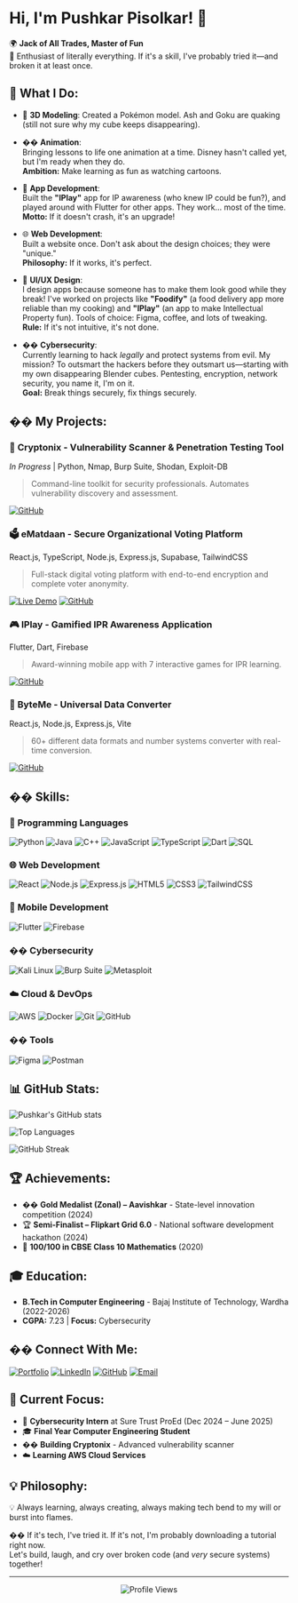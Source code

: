 # **Hi, I'm Pushkar Pisolkar! 👋**

🌍 **Jack of All Trades, Master of Fun**  
👾 Enthusiast of literally everything. If it's a skill, I've probably tried it—and broken it at least once.

## 🚀 What I Do:

- 🎨 **3D Modeling**: Created a Pokémon model. Ash and Goku are quaking (still not sure why my cube keeps disappearing).

- �� **Animation**:  
  Bringing lessons to life one animation at a time. Disney hasn't called yet, but I'm ready when they do.  
  **Ambition:** Make learning as fun as watching cartoons.

- 📱 **App Development**:  
  Built the **"IPlay"** app for IP awareness (who knew IP could be fun?), and played around with Flutter for other apps. They work… most of the time.  
  **Motto:** If it doesn't crash, it's an upgrade!

- 🌐 **Web Development**:  
  Built a website once. Don't ask about the design choices; they were "unique."  
  **Philosophy:** If it works, it's perfect.
  
- 🎨 **UI/UX Design**:  
  I design apps because someone has to make them look good while they break! I've worked on projects like **"Foodify"** (a food delivery app more reliable than my cooking) and **"IPlay"** (an app to make Intellectual Property fun). Tools of choice: Figma, coffee, and lots of tweaking.  
  **Rule:** If it's not intuitive, it's not done.

- �� **Cybersecurity**:  
  Currently learning to hack *legally* and protect systems from evil. My mission? To outsmart the hackers before they outsmart us—starting with my own disappearing Blender cubes. Pentesting, encryption, network security, you name it, I'm on it.  
  **Goal:** Break things securely, fix things securely.

## ��️ My Projects:

### 🔐 **Cryptonix** - Vulnerability Scanner & Penetration Testing Tool
*In Progress* | Python, Nmap, Burp Suite, Shodan, Exploit-DB
> Command-line toolkit for security professionals. Automates vulnerability discovery and assessment.

[![GitHub](https://img.shields.io/badge/GitHub-View%20Project-black?style=for-the-badge&logo=github)](https://github.com/PushkarPisolkar04/cryptonix)

### 🗳️ **eMatdaan** - Secure Organizational Voting Platform
React.js, TypeScript, Node.js, Express.js, Supabase, TailwindCSS
> Full-stack digital voting platform with end-to-end encryption and complete voter anonymity.

[![Live Demo](https://img.shields.io/badge/Live%20Demo-View%20Project-green?style=for-the-badge&logo=vercel)](https://ematdaan.vercel.app/)
[![GitHub](https://img.shields.io/badge/GitHub-View%20Project-black?style=for-the-badge&logo=github)](https://github.com/PushkarPisolkar04/ematdaan)

### 🎮 **IPlay** - Gamified IPR Awareness Application
Flutter, Dart, Firebase
> Award-winning mobile app with 7 interactive games for IPR learning.

[![GitHub](https://img.shields.io/badge/GitHub-View%20Project-black?style=for-the-badge&logo=github)](https://github.com/PushkarPisolkar04/iplay)

### 🔄 **ByteMe** - Universal Data Converter
React.js, Node.js, Express.js, Vite
> 60+ different data formats and number systems converter with real-time conversion.

[![GitHub](https://img.shields.io/badge/GitHub-View%20Project-black?style=for-the-badge&logo=github)](https://github.com/PushkarPisolkar04/ByteMe)

## �� Skills:

### 🎯 **Programming Languages**
![Python](https://img.shields.io/badge/Python-3776AB?style=for-the-badge&logo=python&logoColor=white)
![Java](https://img.shields.io/badge/Java-ED8B00?style=for-the-badge&logo=openjdk&logoColor=white)
![C++](https://img.shields.io/badge/C%2B%2B-00599C?style=for-the-badge&logo=c%2B%2B&logoColor=white)
![JavaScript](https://img.shields.io/badge/JavaScript-F7DF1E?style=for-the-badge&logo=javascript&logoColor=black)
![TypeScript](https://img.shields.io/badge/TypeScript-007ACC?style=for-the-badge&logo=typescript&logoColor=white)
![Dart](https://img.shields.io/badge/Dart-0175C2?style=for-the-badge&logo=dart&logoColor=white)
![SQL](https://img.shields.io/badge/SQL-000000?style=for-the-badge&logo=mysql&logoColor=white)

### 🌐 **Web Development**
![React](https://img.shields.io/badge/React-20232A?style=for-the-badge&logo=react&logoColor=61DAFB)
![Node.js](https://img.shields.io/badge/Node.js-43853D?style=for-the-badge&logo=node.js&logoColor=white)
![Express.js](https://img.shields.io/badge/Express.js-404D59?style=for-the-badge&logo=express&logoColor=white)
![HTML5](https://img.shields.io/badge/HTML5-E34F26?style=for-the-badge&logo=html5&logoColor=white)
![CSS3](https://img.shields.io/badge/CSS3-1572B6?style=for-the-badge&logo=css3&logoColor=white)
![TailwindCSS](https://img.shields.io/badge/Tailwind_CSS-38B2AC?style=for-the-badge&logo=tailwind-css&logoColor=white)

### 📱 **Mobile Development**
![Flutter](https://img.shields.io/badge/Flutter-02569B?style=for-the-badge&logo=flutter&logoColor=white)
![Firebase](https://img.shields.io/badge/Firebase-FFCA28?style=for-the-badge&logo=firebase&logoColor=black)

### �� **Cybersecurity**
![Kali Linux](https://img.shields.io/badge/Kali_Linux-557C94?style=for-the-badge&logo=kali-linux&logoColor=white)
![Burp Suite](https://img.shields.io/badge/Burp_Suite-FF6B35?style=for-the-badge&logo=burp-suite&logoColor=white)
![Metasploit](https://img.shields.io/badge/Metasploit-FF6B35?style=for-the-badge&logo=metasploit&logoColor=white)

### ☁️ **Cloud & DevOps**
![AWS](https://img.shields.io/badge/AWS-232F3E?style=for-the-badge&logo=amazon-aws&logoColor=white)
![Docker](https://img.shields.io/badge/Docker-2496ED?style=for-the-badge&logo=docker&logoColor=white)
![Git](https://img.shields.io/badge/Git-F05032?style=for-the-badge&logo=git&logoColor=white)
![GitHub](https://img.shields.io/badge/GitHub-100000?style=for-the-badge&logo=github&logoColor=white)

### ��️ **Tools**
![Figma](https://img.shields.io/badge/Figma-F24E1E?style=for-the-badge&logo=figma&logoColor=white)
![Postman](https://img.shields.io/badge/Postman-FF6C37?style=for-the-badge&logo=postman&logoColor=white)

## 📊 GitHub Stats:

![Pushkar's GitHub stats](https://github-readme-stats.vercel.app/api?username=PushkarPisolkar04&show_icons=true&theme=radical&hide_border=true&bg_color=0D1117&title_color=FF6B35&icon_color=00FF88&text_color=FFFFFF)

![Top Languages](https://github-readme-stats.vercel.app/api/top-langs/?username=PushkarPisolkar04&layout=compact&theme=radical&hide_border=true&bg_color=0D1117&title_color=FF6B35&text_color=FFFFFF)

![GitHub Streak](https://streak-stats.demolab.com/?user=PushkarPisolkar04&theme=radical&hide_border=true&background=0D1117&stroke=FF6B35&ring=00FF88&fire=FF6B35&currStreakNum=FFFFFF&sideNums=FFFFFF&currStreakLabel=FFFFFF&sideLabels=FFFFFF&dates=FFFFFF)

## 🏆 Achievements:

- �� **Gold Medalist (Zonal) – Aavishkar** - State-level innovation competition (2024)
- 🏆 **Semi-Finalist – Flipkart Grid 6.0** - National software development hackathon (2024)
- 🎯 **100/100 in CBSE Class 10 Mathematics** (2020)

## 🎓 Education:

- **B.Tech in Computer Engineering** - Bajaj Institute of Technology, Wardha (2022-2026)
- **CGPA:** 7.23 | **Focus:** Cybersecurity

## �� Connect With Me:

[![Portfolio](https://img.shields.io/badge/Portfolio-FF6B35?style=for-the-badge&logo=todoist&logoColor=white)](https://whois-pushkar.vercel.app)
[![LinkedIn](https://img.shields.io/badge/LinkedIn-0077B5?style=for-the-badge&logo=linkedin&logoColor=white)](https://linkedin.com/in/pushkar-pisolkar)
[![GitHub](https://img.shields.io/badge/GitHub-100000?style=for-the-badge&logo=github&logoColor=white)](https://github.com/PushkarPisolkar04)
[![Email](https://img.shields.io/badge/Email-D14836?style=for-the-badge&logo=gmail&logoColor=white)](mailto:pushkarppisolkar@gmail.com)

## 🎯 Current Focus:

- 🔐 **Cybersecurity Intern** at Sure Trust ProEd (Dec 2024 – June 2025)
- 🎓 **Final Year Computer Engineering Student**
- �� **Building Cryptonix** - Advanced vulnerability scanner
- ☁️ **Learning AWS Cloud Services**

## 💡 Philosophy:

💡 Always learning, always creating, always making tech bend to my will or burst into flames.

�� If it's tech, I've tried it. If it's not, I'm probably downloading a tutorial right now.  
Let's build, laugh, and cry over broken code (and *very* secure systems) together!

---

<div align="center">
  <img src="https://komarev.com/ghpvc/?username=PushkarPisolkar04&style=flat-square&color=FF6B35" alt="Profile Views" />
</div>
